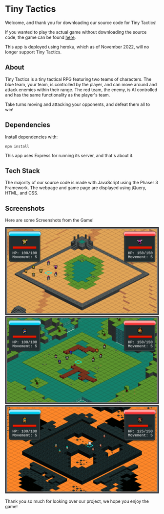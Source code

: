 # Tiny Tactics

Welcome, and thank you for downloading our source code for Tiny Tactics!

If you wanted to play the actual game without downloading the source code, the game can be found [here](https://tiny-tactics.herokuapp.com/).

This app is deployed using heroku, which as of November 2022, will no longer support Tiny Tactics.

## About

Tiny Tactics is a tiny tactical RPG featuring two teams of characters. The blue team, your team, is controlled by the player, and can move around and attack enemies within their range. The red team, the enemy, is AI controlled and has the same functionality as the player's team.

Take turns moving and attacking your opponents, and defeat them all to win!

## Dependencies

Install dependencies with: 
```
npm install
```

This app uses Express for running its server, and that's about it.

## Tech Stack

The majority of our source code is made with JavaScript using the Phaser 3 Framework. The webpage and game page are displayed using jQuery, HTML, and CSS.

## Screenshots

Here are some Screenshots from the Game!

![This is an image](./server//public/images/img1.png)
![This is an image](./server//public/images/img2.png)
![This is an image](./server//public/images/img3.png)

Thank you so much for looking over our project, we hope you enjoy the game!